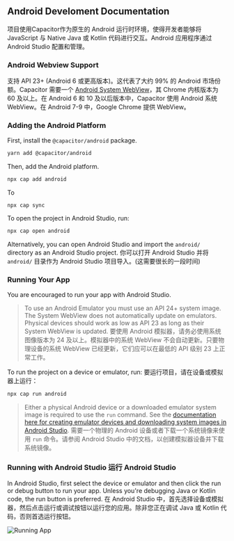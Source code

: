 ## Android Develoment Documentation

项目使用Capacitor作为原生的 Android 运行时环境，使得开发者能够将 JavaScript 与 Native Java 或 Kotlin 代码进行交互。Android 应用程序通过 Android Studio 配置和管理。

### Android Webview Support[](https://capacitorjs.com/docs/android#android-support)

支持 API 23+ (Android 6 或更高版本)。这代表了大约 99% 的 Android 市场份额。Capacitor 需要一个 [Android System WebView](https://play.google.com/store/apps/details?id=com.google.android.webview)，其 Chrome 内核版本为 60 及以上。在 Android 6 和 10 及以后版本中，Capacitor 使用 Android 系统 WebView。在 Android 7-9 中，Google Chrome 提供 WebView。

### Adding the Android Platform[](https://capacitorjs.com/docs/android#adding-the-android-platform)

First, install the `@capacitor/android` package.

```bash
yarn add @capacitor/android
```

Then, add the Android platform.

```bash
npx cap add android
```

To 

```
npx cap sync
```

To open the project in Android Studio, run:

```bash
npx cap open android
```

Alternatively, you can open Android Studio and import the `android/` directory as an Android Studio project.
你可以打开 Android Studio 并将 `android/` 目录作为 Android Studio 项目导入。(这需要很长的一段时间)

### Running Your App 

You are encouraged to run your app with Android Studio.

> To use an Android Emulator you must use an API 24+ system image. The System WebView does not automatically update on emulators. Physical devices should work as low as API 23 as long as their System WebView is updated.
> 要使用 Android 模拟器，请务必使用系统图像版本为 24 及以上。模拟器中的系统 WebView 不会自动更新。只要物理设备的系统 WebView 已经更新，它们应可以在最低的 API 级别 23 上正常工作。

To run the project on a device or emulator, run:
要运行项目，请在设备或模拟器上运行：

```bash
npx cap run android
```

> Either a physical Android device or a downloaded emulator system image is required to use the `run` command. See the [documentation here for creating emulator devices and downloading system images in Android Studio](https://developer.android.com/studio/run/managing-avds).
> 需要一个物理的 Android 设备或者下载一个系统镜像来使用 `run` 命令。请参阅 Android Studio 中的文档，以创建模拟器设备并下载系统镜像。

### Running with Android Studio 运行 Android Studio[](https://capacitorjs.com/docs/android#running-with-android-studio)

In Android Studio, first select the device or emulator and then click the run or debug button to run your app. Unless you're debugging Java or Kotlin code, the run button is preferred.
在 Android Studio 中，首先选择设备或模拟器，然后点击运行或调试按钮以运行您的应用。除非您正在调试 Java 或 Kotlin 代码，否则首选运行按钮。

![Running App](https://capacitorjs.com/docs/assets/images/running-a42ce0daf3b9d2dd5ee6b94d1c378220.png)

